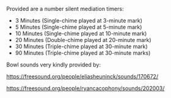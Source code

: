 Provided are a number silent mediation timers:

* 3 Minutes (Single-chime played at 3-minute mark)
* 5 Minutes (Single-chime played at 5-minute mark)
* 10 Minutes (Single-chime played at 10-minute mark)
* 20 Minutes (Double-chime played at 20-minute mark)
* 30 Minutes (Triple-chime played at 30-minute mark)
* 90 Minutes (Triple-chime played at 30-minute marks)

Bowl sounds very kindly provided by:

https://freesound.org/people/eliasheuninck/sounds/170672/

https://freesound.org/people/ryancacophony/sounds/202003/


